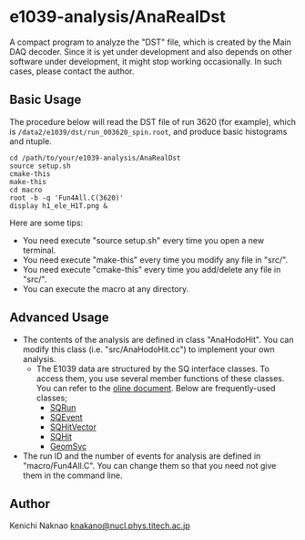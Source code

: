 # e1039-analysis/AnaRealDst

A compact program to analyze the "DST" file, which is created by the Main DAQ decoder.
Since it is yet under development and also depends on other software under development,
it might stop working occasionally.  In such cases, please contact the author.


## Basic Usage

The procedure below will read the DST file of run 3620 (for example),
which is `/data2/e1039/dst/run_003620_spin.root`,
and produce basic histograms and ntuple.

```
cd /path/to/your/e1039-analysis/AnaRealDst
source setup.sh
cmake-this
make-this
cd macro
root -b -q 'Fun4All.C(3620)'
display h1_ele_H1T.png &
```

Here are some tips:

- You need execute "source setup.sh" every time you open a new terminal.
- You need execute "make-this" every time you modify any file in "src/".
- You need execute "cmake-this" every time you add/delete any file in "src/".
- You can execute the macro at any directory.


## Advanced Usage

- The contents of the analysis are defined in class "AnaHodoHit".
  You can modify this class (i.e. "src/AnaHodoHit.cc") to implement your own analysis.
    - The E1039 data are structured by the SQ interface classes.  To access them, you use several member functions of these classes.  You can refer to the [oline document](https://e1039-collaboration.github.io/e1039-doc/annotated.html).  Below are frequently-used classes;
        - [SQRun](https://e1039-collaboration.github.io/e1039-doc/d7/db7/classSQRun.html)
        - [SQEvent](https://e1039-collaboration.github.io/e1039-doc/d9/dd7/classSQEvent.html)
        - [SQHitVector](https://e1039-collaboration.github.io/e1039-doc/d9/dbc/classSQHitVector.html)
        - [SQHit](https://e1039-collaboration.github.io/e1039-doc/de/d79/classSQHit.html)
        - [GeomSvc](https://e1039-collaboration.github.io/e1039-doc/d0/da0/classGeomSvc.html)
- The run ID and the number of events for analysis are defined in "macro/Fun4All.C".
  You can change them so that you need not give them in the command line.


## Author

Kenichi Naknao <knakano@nucl.phys.titech.ac.jp>
